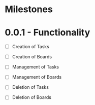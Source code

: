# Milestones

# 0.0.1 - Functionality
- [ ] Creation of Tasks
- [ ] Creation of Boards
- [ ] Management of Tasks
- [ ] Management of Boards
- [ ] Deletion of Tasks
- [ ] Deletion of Boards


